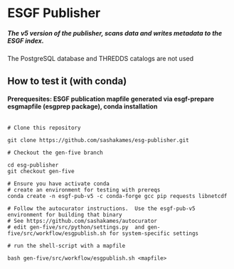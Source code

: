 # ESGF Publisher

##### The v5 version of the publisher, scans data and writes metadata to the ESGF index.
The PostgreSQL database and THREDDS catalogs are not used

## How to test it (with conda)

#### Prerequesites: ESGF publication mapfile generated via esgf-prepare esgmapfile (esgprep package), conda installation

```

# Clone this repository

git clone https://github.com/sashakames/esg-publisher.git

# Checkout the gen-five branch

cd esg-publisher
git checkout gen-five

# Ensure you have activate conda 
# create an environment for testing with prereqs
conda create -n esgf-pub-v5 -c conda-forge gcc pip requests libnetcdf

# Follow the autocurator instructions.  Use the esgf-pub-v5 environment for building that binary
# See https://github.com/sashakames/autocurator 
# edit gen-five/src/python/settings.py  and gen-five/src/workflow/esgpublish.sh for system-specific settings

# run the shell-script with a mapfile

bash gen-five/src/workflow/esgpublish.sh <mapfile>

